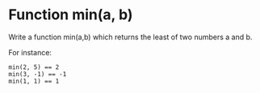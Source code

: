 # Function min(a, b)

Write a function min(a,b) which returns the least of two numbers a and b.

For instance:
```
min(2, 5) == 2
min(3, -1) == -1
min(1, 1) == 1
```